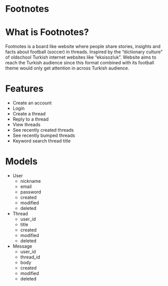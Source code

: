 # Footnotes

# What is Footnotes?

Footnotes is a board like website where people share stories, insights and facts about football (soccer) in threads. Inspired by the “dictionary culture” of oldschool Turkish internet websites like “eksisozluk”. Website aims to reach the Turkish audience since this format combined with its football theme would only get attention in across Turkish audience.

# Features

- Create an account
- Login
- Create a thread
- Reply to a thread
- View threads
- See recently created threads
- See recently bumped threads
- Keyword search thread title

# Models

- User
    - nickname
    - email
    - password
    - created
    - modified
    - deleted
- Thread
    - user_id
    - title
    - created
    - modified
    - deleted
- Message
    - user_id
    - thread_id
    - body
    - created
    - modified
    - deleted
